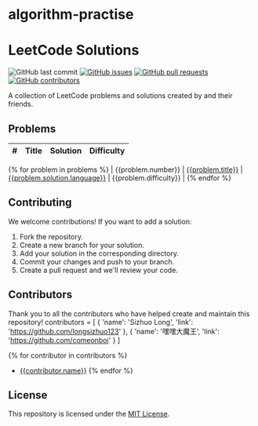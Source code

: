 # algorithm-practise
# LeetCode Solutions

![GitHub last commit](https://img.shields.io/github/last-commit/longsizhuo123/algorithm-practise) [![GitHub issues](https://img.shields.io/github/issues-raw/<username>/<repo-name>)](https://github.com/<username>/<repo-name>/issues) [![GitHub pull requests](https://img.shields.io/github/issues-pr-raw/<username>/<repo-name>)](https://github.com/<username>/<repo-name>/pulls) [![GitHub contributors](https://img.shields.io/github/contributors/<username>/<repo-name>)](https://github.com/<username>/<repo-name>/graphs/contributors)

A collection of LeetCode problems and solutions created by <username> and their friends. 

## Problems

| # | Title | Solution | Difficulty |
|---| ----- | -------- | ---------- |
{% for problem in problems %}
| {{problem.number}} | [{{problem.title}}]({{problem.link}}) | [{{problem.solution.language}}]({{problem.solution.link}}) | {{problem.difficulty}} |
{% endfor %}

## Contributing

We welcome contributions! If you want to add a solution:

1. Fork the repository.
2. Create a new branch for your solution.
3. Add your solution in the corresponding directory.
4. Commit your changes and push to your branch.
5. Create a pull request and we'll review your code.

## Contributors

Thank you to all the contributors who have helped create and maintain this repository!
contributors = [
    {
        'name': 'Sizhuo Long',
        'link': 'https://github.com/longsizhuo123'
    },
    {
        'name': '嘿嘿大魔王',
        'link': 'https://github.com/comeonboi'
    }
]

{% for contributor in contributors %}
* [{{contributor.name}}]({{contributor.link}})
{% endfor %}

## License

This repository is licensed under the [MIT License](LICENSE).
